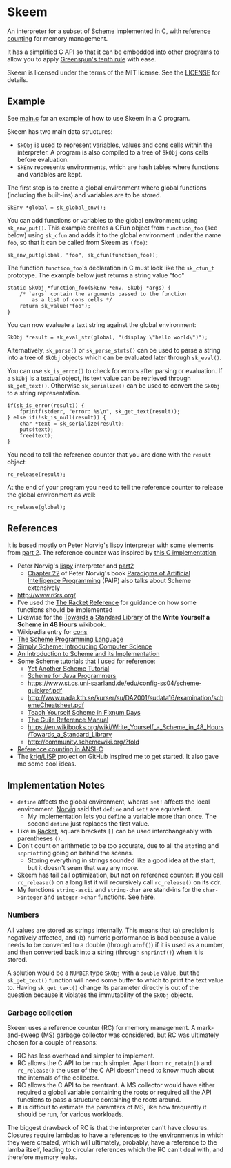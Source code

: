 # Skeem

An interpreter for a subset of [Scheme][scheme] implemented in C,
with [reference counting][refcnt] for memory management.

It has a simplified C API so that it can be embedded into other programs
to allow you to apply [Greenspun's tenth rule][greenspun] with ease.

Skeem is licensed under the terms of the MIT license. See the [LICENSE](LICENSE)
for details.

## Example

See [main.c](main.c) for an example of how to use Skeem in a C program.

Skeem has two main data structures:

* `SkObj` is used to represent variables, values and cons cells within the
interpreter. A program is also compiled to a tree of `SkObj` cons cells before
evaluation.
* `SkEnv` represents environments, which are hash tables where functions and
variables are kept.

The first step is to create a global environment where global functions
(including the built-ins) and variables are to be stored.

```
SkEnv *global = sk_global_env();
```

You can add functions or variables to the global environment using
`sk_env_put()`. This example creates a CFun object from `function_foo`
(see below) using `sk_cfun` and adds it to the global environment under
the name `foo`, so that it can be called from Skeem as `(foo)`:

```
sk_env_put(global, "foo", sk_cfun(function_foo));
```

The function `function_foo`'s declaration in C must look like the
`sk_cfun_t` prototype. The example below just returns a string value "foo"

```
static SkObj *function_foo(SkEnv *env, SkObj *args) {
    /* `args` contain the arguments passed to the function
        as a list of cons cells */
    return sk_value("foo");
}
```

You can now evaluate a text string against the global environment:

```
SkObj *result = sk_eval_str(global, "(display \"hello world\")");
```

Alternatively, `sk_parse()` or `sk_parse_stmts()` can be used to parse
a string into a tree of `SkObj` objects which can be evaluated later
through `sk_eval()`.

You can use `sk_is_error()` to check for errors after parsing or evaluation.
If a `SkObj` is a textual object, its text value can be retrieved through `sk_get_text()`. Otherwise `sk_serialize()` can be used to convert the
`SkObj` to a string representation.

```
if(sk_is_error(result)) {
    fprintf(stderr, "error: %s\n", sk_get_text(result));
} else if(!sk_is_null(result)) {
    char *text = sk_serialize(result);
    puts(text);
    free(text);
}
```

You need to tell the reference counter that you are done with the `result`
object:

```
rc_release(result);
```

At the end of your program you need to tell the reference counter
to release the global environment as well:

```
rc_release(global);
```

## References

It is based mostly on Peter Norvig's [lispy][] interpreter with some
elements from [part 2][lispy2]. The reference counter was inspired by
[this C implementation][refcnt-c]

- Peter Norvig's [lispy][] interpreter and [part2][lispy2]
  - [Chapter 22][chap22] of Peter Norvig's book [Paradigms of Artificial Intelligence Programming][paip] (PAIP)
    also talks about Scheme extensively
- <http://www.r6rs.org/>
- I've used the [The Racket Reference](https://docs.racket-lang.org/reference/index.html) for guidance on
  how some functions should be implemented
- Likewise for the [Towards a Standard Library](https://en.wikibooks.org/wiki/Write_Yourself_a_Scheme_in_48_Hours/Towards_a_Standard_Library)
  of the **Write Yourself a Scheme in 48 Hours** wikibook.
- Wikipedia entry for [cons](https://en.wikipedia.org/wiki/Cons)
- [The Scheme Programming Language](https://www.scheme.com/tspl4/)
- [Simply Scheme: Introducing Computer Science](https://people.eecs.berkeley.edu/~bh/ss-toc2.html)
- [An Introduction to Scheme and its Implementation](http://www.cs.utexas.edu/ftp/garbage/cs345/schintro-v13/schintro_toc.html)
- Some Scheme tutorials that I used for reference:
  - [Yet Another Scheme Tutorial](http://www.shido.info/lisp/idx_scm_e.html)
  - [Scheme for Java Programmers](http://cs.gettysburg.edu/~tneller/cs341/scheme-intro/index.html)
  - <https://www.st.cs.uni-saarland.de/edu/config-ss04/scheme-quickref.pdf>
  - <http://www.nada.kth.se/kurser/su/DA2001/sudata16/examination/schemeCheatsheet.pdf>
  - [Teach Yourself Scheme in Fixnum Days](https://ds26gte.github.io/tyscheme/index.html)
  - [The Guile Reference Manual](https://www.gnu.org/software/guile/manual/html_node/index.html)
  - <https://en.wikibooks.org/wiki/Write_Yourself_a_Scheme_in_48_Hours/Towards_a_Standard_Library>
  - <http://community.schemewiki.org/?fold>
- [Reference counting in ANSI-C][refcnt-c]
- The [krig/LISP][krig] project on GitHub inspired me to get started. It also gave me some cool ideas.

[scheme]: https://en.wikipedia.org/wiki/Scheme_(programming_language)
[lispy]: http://norvig.com/lispy.html
[lispy2]: http://norvig.com/lispy2.html
[refcnt]: https://en.wikipedia.org/wiki/Reference_counting
[refcnt-c]: https://xs-labs.com/en/archives/articles/c-reference-counting/
[greenspun]: https://en.wikipedia.org/wiki/Greenspun%27s_tenth_rule
[krig]: https://github.com/krig/LISP
[paip]: https://github.com/norvig/paip-lisp

## Implementation Notes

* `define` affects the global environment, wheras `set!` affects the local environment. [Norvig][chap22] said that `define` and `set!` are equivalent.
  * My implementation lets you `define` a variable more than once. The second `define` just replaces the first value.
* Like in [Racket](https://stackoverflow.com/a/41417968/115589), square brackets `[]` can be used interchangeably with parentheses `()`.
* Don't count on arithmetic to be too accurate, due to all the `atof`ing and `snprintf`ing going on behind the scenes.
  * Storing everything in strings sounded like a good idea at the start, but it doesn't seem that way any more.
* Skeem has tail call optimization, but not on reference counter:
  If you call `rc_release()` on a long list it will recursively call `rc_release()` on its cdr.
* My functions `string-ascii` and `string-char` are stand-ins for the `char->integer` and `integer->char` functions. See [here][scheme-types].

[scheme-types]: https://ds26gte.github.io/tyscheme/index-Z-H-4.html
[chap22]: https://github.com/norvig/paip-lisp/blob/master/docs/chapter22.md

### Numbers

All values are stored as strings internally.
This means that (a) precision is negatively affected, and (b) numeric performance is bad because a value needs to
be converted to a double (through `atof()`) if it is used as a number, and then converted back into a string
(through `snprintf()`) when it is stored.

A solution would be a `NUMBER` type `SkObj` with a `double` value, but the `sk_get_text()` function will
need some buffer to which to print the text value to.
Having `sk_get_text()` change its parameter directly is out of the question because it violates the
immutability of the `SkObj` objects.

### Garbage collection

Skeem uses a reference counter (RC) for memory management.
A mark-and-sweep (MS) garbage collector was considered, but RC was ultimately chosen for a couple of reasons:

* RC has less overhead and simpler to implement.
* RC allows the C API to be much simpler. Apart from `rc_retain()` and `rc_release()` the user of the C API doesn't
  need to know much about the internals of the collector.
* RC allows the C API to be reentrant. A MS collector would have either required a global variable containing the
  roots or required all the API functions to pass a structure containing the roots around.
* It is difficult to estimate the paramters of MS, like how frequently it should be run, for various workloads.

The biggest drawback of RC is that the interpreter can't have closures. Closures require lambdas to have a
references to the environments in which they were created, which will ultimately, probably, have a reference to the
lamba itself, leading to circular references which the RC can't deal with, and therefore memory leaks.
